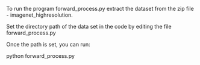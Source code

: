 To run the program forward_process.py extract the dataset from the zip file - imagenet_highresolution.

Set the directory path of the data set in the code by editing the file forward_process.py

Once the path is set, you can run:

python forward_process.py
